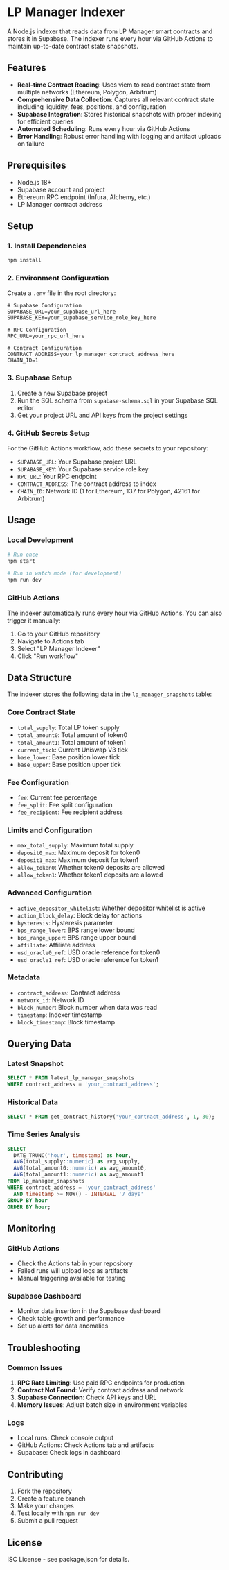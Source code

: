 # LP Manager Indexer

A Node.js indexer that reads data from LP Manager smart contracts and stores it in Supabase. The indexer runs every hour via GitHub Actions to maintain up-to-date contract state snapshots.

## Features

- **Real-time Contract Reading**: Uses viem to read contract state from multiple networks (Ethereum, Polygon, Arbitrum)
- **Comprehensive Data Collection**: Captures all relevant contract state including liquidity, fees, positions, and configuration
- **Supabase Integration**: Stores historical snapshots with proper indexing for efficient queries
- **Automated Scheduling**: Runs every hour via GitHub Actions
- **Error Handling**: Robust error handling with logging and artifact uploads on failure

## Prerequisites

- Node.js 18+
- Supabase account and project
- Ethereum RPC endpoint (Infura, Alchemy, etc.)
- LP Manager contract address

## Setup

### 1. Install Dependencies

```bash
npm install
```

### 2. Environment Configuration

Create a `.env` file in the root directory:

```env
# Supabase Configuration
SUPABASE_URL=your_supabase_url_here
SUPABASE_KEY=your_supabase_service_role_key_here

# RPC Configuration
RPC_URL=your_rpc_url_here

# Contract Configuration
CONTRACT_ADDRESS=your_lp_manager_contract_address_here
CHAIN_ID=1
```

### 3. Supabase Setup

1. Create a new Supabase project
2. Run the SQL schema from `supabase-schema.sql` in your Supabase SQL editor
3. Get your project URL and API keys from the project settings

### 4. GitHub Secrets Setup

For the GitHub Actions workflow, add these secrets to your repository:

- `SUPABASE_URL`: Your Supabase project URL
- `SUPABASE_KEY`: Your Supabase service role key
- `RPC_URL`: Your RPC endpoint
- `CONTRACT_ADDRESS`: The contract address to index
- `CHAIN_ID`: Network ID (1 for Ethereum, 137 for Polygon, 42161 for Arbitrum)

## Usage

### Local Development

```bash
# Run once
npm start

# Run in watch mode (for development)
npm run dev
```

### GitHub Actions

The indexer automatically runs every hour via GitHub Actions. You can also trigger it manually:

1. Go to your GitHub repository
2. Navigate to Actions tab
3. Select "LP Manager Indexer"
4. Click "Run workflow"

## Data Structure

The indexer stores the following data in the `lp_manager_snapshots` table:

### Core Contract State
- `total_supply`: Total LP token supply
- `total_amount0`: Total amount of token0
- `total_amount1`: Total amount of token1
- `current_tick`: Current Uniswap V3 tick
- `base_lower`: Base position lower tick
- `base_upper`: Base position upper tick

### Fee Configuration
- `fee`: Current fee percentage
- `fee_split`: Fee split configuration
- `fee_recipient`: Fee recipient address

### Limits and Configuration
- `max_total_supply`: Maximum total supply
- `deposit0_max`: Maximum deposit for token0
- `deposit1_max`: Maximum deposit for token1
- `allow_token0`: Whether token0 deposits are allowed
- `allow_token1`: Whether token1 deposits are allowed

### Advanced Configuration
- `active_depositor_whitelist`: Whether depositor whitelist is active
- `action_block_delay`: Block delay for actions
- `hysteresis`: Hysteresis parameter
- `bps_range_lower`: BPS range lower bound
- `bps_range_upper`: BPS range upper bound
- `affiliate`: Affiliate address
- `usd_oracle0_ref`: USD oracle reference for token0
- `usd_oracle1_ref`: USD oracle reference for token1

### Metadata
- `contract_address`: Contract address
- `network_id`: Network ID
- `block_number`: Block number when data was read
- `timestamp`: Indexer timestamp
- `block_timestamp`: Block timestamp

## Querying Data

### Latest Snapshot
```sql
SELECT * FROM latest_lp_manager_snapshots 
WHERE contract_address = 'your_contract_address';
```

### Historical Data
```sql
SELECT * FROM get_contract_history('your_contract_address', 1, 30);
```

### Time Series Analysis
```sql
SELECT 
  DATE_TRUNC('hour', timestamp) as hour,
  AVG(total_supply::numeric) as avg_supply,
  AVG(total_amount0::numeric) as avg_amount0,
  AVG(total_amount1::numeric) as avg_amount1
FROM lp_manager_snapshots 
WHERE contract_address = 'your_contract_address'
  AND timestamp >= NOW() - INTERVAL '7 days'
GROUP BY hour
ORDER BY hour;
```

## Monitoring

### GitHub Actions
- Check the Actions tab in your repository
- Failed runs will upload logs as artifacts
- Manual triggering available for testing

### Supabase Dashboard
- Monitor data insertion in the Supabase dashboard
- Check table growth and performance
- Set up alerts for data anomalies

## Troubleshooting

### Common Issues

1. **RPC Rate Limiting**: Use paid RPC endpoints for production
2. **Contract Not Found**: Verify contract address and network
3. **Supabase Connection**: Check API keys and URL
4. **Memory Issues**: Adjust batch size in environment variables

### Logs
- Local runs: Check console output
- GitHub Actions: Check Actions tab and artifacts
- Supabase: Check logs in dashboard

## Contributing

1. Fork the repository
2. Create a feature branch
3. Make your changes
4. Test locally with `npm run dev`
5. Submit a pull request

## License

ISC License - see package.json for details. 